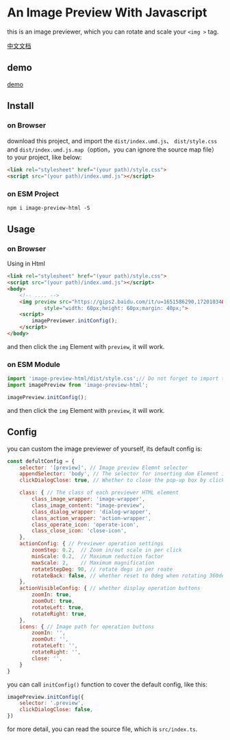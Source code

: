 # An Image Preview With Javascript

this is an image previewer, which you can rotate and scale your `<img >` tag. 

[中文文档](https://github.com/jinxiaochi/image-preview-html/blob/master/readme.zh.md)

## demo

[demo](https://jinxiaochi.github.io/image-preview-html/demo/test.html)

## Install

### on Browser

download this project, and import the `dist/index.umd.js`、 `dist/style.css` and `dist/index.umd.js.map`（option，you can ignore the source map file）  to your project, like below: 

```html
<link rel="stylesheet" href="(your path)/style.css">
<script src="(your path)/index.umd.js"></script>
```

### on ESM Project

```shell
npm i image-preview-html -S
```

## Usage

### on Browser

Using in Html

```html
<link rel="stylesheet" href="(your path)/style.css">
<script src="(your path)/index.umd.js"></script>
<body>
    <!-- .... -->
    <img preview src="https://gips2.baidu.com/it/u=1651586290,17201034&fm=3028&app=3028&f=JPEG&fmt=auto&q=100&size=f600_800" alt="" 
            style="width: 60px;height: 60px;margin: 40px;">
    <script>
        imagePreviewer.initConfig();
    </script>
</body>

```

and then click the `img` Element with `preview`, it will work.

### on ESM Module

```js
import 'image-preview-html/dist/style.css';// Do not forget to import the style.css file
import imagePreview from 'image-preview-html';

imagePreview.initConfig();
```

and then click the `img` Element with `preview`, it will work.

## Config

you can custom the image previewer of yourself, its default config is:

```js
const defultConfig = {
    selector: '[preview]', // Image preview Elemnt selector
    appendSelector: 'body', // The selector for inserting dom Element in the pop-up layer
    clickDialogClose: true, // Whether to close the pop-up box by clicking on the mask

    class: { // The class of each previewer HTML element
        class_image_wrapper: 'image-wrapper',
        class_image_content: "image-preview",
        class_dialog_wrapper: 'dialog-wrapper',
        class_action_wrapper: 'action-wrapper',
        class_operate_icon: 'operate-icon',
        class_close_icon: 'close-icon',
    },
    actionConfig: { // Previewer operation settings
        zoomStep: 0.2,  // Zoom in/out scale in per click
        minScale: 0.2,  // Maximum reduction factor
        maxScale: 2,    // Maximum magnification
        rotateStepDeg: 90, // rotate degs in per roate
        rotateBack: false, // whether reset to 0deg when rotating 360deg
    },
    actionVisibleConfig: { // whether display operation buttons
        zoomIn: true,
        zoomOut: true,
        rotateLeft: true,
        rotateRight: true,
    },
    icons: { // Image path for operation buttons
        zoomIn: '',
        zoomOut: '',
        rotateLeft: '',
        rotateRight: '',
        close: '',
    }
}
```

you can call `initConfig()` function to cover the default config, like this:

```js
imagePreview.initConfig({ 
    selector: '.preview', 
    clickDialogClose: false,
})
```

for more detail, you can read the source file, which is `src/index.ts`.
